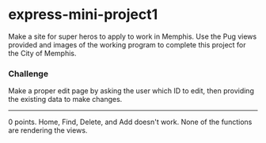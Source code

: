 # express-mini-project1

Make a site for super heros to apply to work in Memphis. Use the Pug views provided and images of the working program to complete this project for the City of Memphis.

### Challenge
Make a proper edit page by asking the user which ID to edit, then providing the existing data to make changes.
<hr>
0 points. Home, Find, Delete, and Add doesn't work. None of the functions are rendering the views.